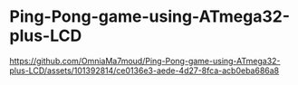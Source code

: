 # Ping-Pong-game-using-ATmega32-plus-LCD



https://github.com/OmniaMa7moud/Ping-Pong-game-using-ATmega32-plus-LCD/assets/101392814/ce0136e3-aede-4d27-8fca-acb0eba686a8

